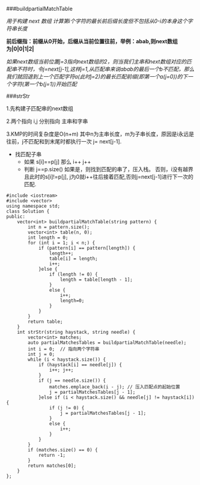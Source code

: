 
###buildpartialMatchTable

  *用于构建 next 数组 计算第i个字符的最长前后缀长度但不包括从0-i的本身这个字符串长度*
  
  **前后缀指：前缀从0开始，后缀从当前位置往前，举例：abab,则next数组为|0|0|1|2|**
  
  *如果next数组当前位置j=3指向next数组的2，则当我们主串和next数组对应的匹配串不符时，令j=next[j-1],这样j=1,从匹配串来说abab的最后一个b不匹配，那么我们就回退到上一个匹配字符a(此时j=2)的最长匹配前缀(即第一个a(j=0))的下一个字符(第一个b(j=1))开始匹配*

###strStr

  1.先构建子匹配串的next数组
  
  2.两个指向 i,j 分别指向 主串和字串
  
  3.KMP的时间复杂度是O(n+m) 其中n为主串长度，m为子串长度，原因是i永远是往前，j不匹配和到末尾时都执行一次 j= next[j-1].
  
  - 找匹配子串
    - 如果 s[i]==p[j] 那么 i++ j++ 
    - 判断 j==p.size() 如果是，则找到匹配的串了，压入栈。 否则，i没有越界且此时的s[i]!=p[j], j为0就i++往后接着匹配,否则j=next[j-1]进行下一次的匹配.
```
#include <iostream>
#include <vector>
using namespace std;
class Solution {
public:
    vector<int> buildpartialMatchTable(string pattern) {
        int n = pattern.size();
        vector<int> table(n, 0);
        int length = 0;
        for (int i = 1; i < n;) {
            if (pattern[i] == pattern[length]) {
                length++;
                table[i] = length;
                i++;
            }else {
                if (length != 0) {
                    length = table[length - 1];
                }
                else {
                    i++;
                    length=0;
                }
            }
        }
        return table;
    }
    int strStr(string haystack, string needle) {
        vector<int> matches;
        auto partialMatchesTables = buildpartialMatchTable(needle);
        int i = 0;  // 指向两个字符串
        int j = 0;
        while (i < haystack.size()) {
            if (haystack[i] == needle[j]) {
                i++; j++;
            }
            if (j == needle.size()) {
                matches.emplace_back(i - j); // 压入匹配点的起始位置
                j = partialMatchesTables[j - 1];
            }else if (i < haystack.size() && needle[j] != haystack[i]) {
                if (j != 0) {
                    j = partialMatchesTables[j - 1];
                }
                else {
                    i++;
                }
            }
        }
        if (matches.size() == 0) {
            return -1;
        }
        return matches[0];
    }
};
```
